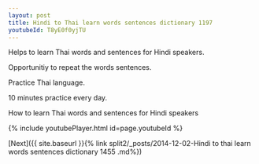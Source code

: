 ```yaml
---
layout: post
title: Hindi to Thai learn words sentences dictionary 1197 
youtubeId: T8yE0f0yjTU
---
```

 
 
Helps to learn Thai words and sentences for Hindi speakers.

Opportunitiy to repeat the words sentences. 

Practice Thai language. 
 
10 minutes practice every day. 
 
How to learn Thai words and sentences for Hindi speakers 
 
{% include youtubePlayer.html id=page.youtubeId %}
 
 
[Next]({{ site.baseurl }}{% link  split2/_posts/2014-12-02-Hindi to thai learn words sentences dictionary 1455 .md%})
 
